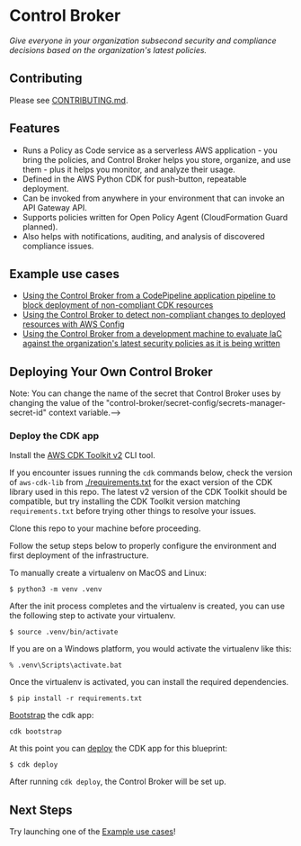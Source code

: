 # Control Broker

*Give everyone in your organization subsecond security and compliance decisions based on the organization's latest policies.*

## Contributing

Please see [CONTRIBUTING.md](./CONTRIBUTING.md).

## Features

* Runs a Policy as Code service as a serverless AWS application - you bring the policies, and Control Broker helps you store, organize, and use them - plus it helps you monitor, and analyze their usage.
* Defined in the AWS Python CDK for push-button, repeatable deployment.
* Can be invoked from anywhere in your environment that can invoke an API Gateway API.
* Supports policies written for Open Policy Agent (CloudFormation Guard planned).
* Also helps with notifications, auditing, and analysis of discovered compliance issues.

## Example use cases

* [Using the Control Broker from a CodePipeline application pipeline to block deployment of non-compliant CDK resources](https://github.com/VerticalRelevance/control-broker-codepipeline-example)
* [Using the Control Broker to detect non-compliant changes to deployed resources with AWS Config](https://github.com/VerticalRelevance/control-broker-consumer-example-config)
* [Using the Control Broker from a development machine to evaluate IaC against the organization's latest security policies as it is being written](https://github.com/VerticalRelevance/control-broker-consumer-example-local-dev)

## Deploying Your Own Control Broker

<!--### Upload your secret config file--><!--The Control Broker needs some secret values to be available in its environment. These are stored in a Secrets Manager Secret as a JSON--><!--blob, and the Control Broker's deployment mechanisms grab these values as they need to.--><!--Before proceeding, you'll have to copy [our example secrets file](./supplementary_files/) to a secure location on your machine and replace--><!--the values in it with your own. Then, [create a Secret--><!--in Secrets--><!--Manager](https://docs.aws.amazon.com/secretsmanager/latest/userguide/tutorials_basic.html#tutorial-basic-step1)--><!--called "control-broker/secret-config" with this JSON text as its value.--><!--![Using the SecretsManager console to create the secret value](docs/diagrams/images/secretsmanager-console-secret-config.png)--><!--![Using the SecretsManager console to name the secret and give it a description](docs/diagrams/images/secretsmanager-console-secret-config-name-page.png)--><!--Here are some helpful hints about what to put in these values:--><!--> Note: You can change the name of the secret that Control Broker uses by changing the value of the "control-broker/secret-config/secrets-manager-secret-id" context variable.-->

### Deploy the CDK app

Install the [AWS CDK Toolkit
v2](https://docs.aws.amazon.com/cdk/v2/guide/cli.html) CLI tool.

If you encounter issues running the `cdk` commands below, check the version of
`aws-cdk-lib` from [./requirements.txt](./requirements.txt) for the exact
version of the CDK library used in this repo. The latest v2 version of the CDK
Toolkit should be compatible, but try installing the CDK Toolkit version
matching `requirements.txt` before trying other things to resolve your issues.

Clone this repo to your machine before proceeding.

Follow the setup steps below to properly configure the environment and first
deployment of the infrastructure.

To manually create a virtualenv on MacOS and Linux:

`$ python3 -m venv .venv`

After the init process completes and the virtualenv is created, you can use the
following step to activate your virtualenv.

`$ source .venv/bin/activate`

If you are on a Windows platform, you would activate the virtualenv like this:

```
% .venv\Scripts\activate.bat
```

Once the virtualenv is activated, you can install the required dependencies.

`$ pip install -r requirements.txt`

[Bootstrap](https://docs.aws.amazon.com/cdk/v2/guide/cli.html#cli-bootstrap) the
cdk app:

`cdk bootstrap`

At this point you can
[deploy](https://docs.aws.amazon.com/cdk/v2/guide/cli.html#cli-deploy) the CDK
app for this blueprint:

`$ cdk deploy`

After running `cdk deploy`, the Control Broker will be set up.

## Next Steps

Try launching one of the [Example use cases](./README.md#example-use-cases)!
